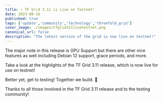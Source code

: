 ```yaml
---
title: ⚡ TF Grid 3.11 is Live on Testnet!
date: 2023-08-16
published: true
tags: ['update','community','technology','threefold_grid']
cover_image: ./images/tfgrid311livetestnet.png
canonical_url: false
description: "The latest version of the grid is now live on testnet!"
---
```


The major note in this release is GPU Support but there are other nice features as well including Debian 12 support, grace periods, and more.

Take a look at the highlights of the TF Grid 3.11 release, which is now live for use on testnet!

Better yet, get to testing!
Together we build. 🙏️️️️️️

Thanks to all those involved in the TF Grid 3.11 release and to the testing community!